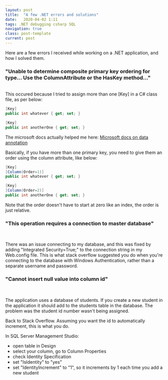```yaml
---
layout: post
title:  "A few .NET errors and solutions"
date:   2020-04-02 1:11
tags: .NET debugging csharp SQL
navigation: true
class: post-template
current: post
---
```


Here are a few errors I received while working on a .NET application, and how I solved them.

### "Unable to determine composite primary key ordering for type... Use the ColumnAttribute or the HasKey method..." 
<br>
This occured because I tried to assign more than one [Key] in a C# class file, as per below:

``` csharp
[Key]
public int whatever { get; set; }

[Key]
public int anotherOne { get; set; }
```

The microsoft docs actually helped me here: [Microsoft docs on data annotation](https://docs.microsoft.com/en-ca/ef/ef6/modeling/code-first/data-annotations?redirectedfrom=MSDN#composite-keys)

Basically, if you have more than one primary key, you need to give them an order using the column attribute, like below:

``` csharp
[Key]
[Column(Order=1)]
public int whatever { get; set; }

[Key]
[Column(Order=2)]
public int anotherOne { get; set; }
```

Note that the order doesn't have to start at zero like an index, the order is just relative.


### "This operation requires a connection to master database"
<br>

There was an issue connecting to my database, and this was fixed by adding "Integrated Security=True;" to the connection string in my Web.config file.  This is what stack overflow suggested you do when you're connecting to the database with Windows Authentication, rather than a separate username and password. 


### "Cannot insert null value into column id"
<br>

The application uses a database of students. If you create a new student in the application it should add to the students table in the database. The problem was the student id number wasn't being assigned.

Back to Stack Overflow. Assuming you want the id to automatically increment, this is what you do.

In SQL Server Management Studio:
- open table in Design
- select your column, go to Column Properties
- check Identity Specification
- set "IsIdentity" to "yes"
- set "IdentityIncrement" to "1", so it increments by 1 each time you add a new student


